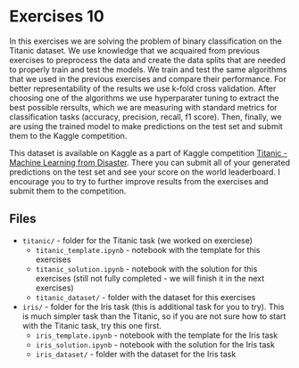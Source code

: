 # Exercises 10

In this exercises we are solving the problem of binary classification on the Titanic dataset. We use knowledge that we acquaired from previous exercises to preprocess the data and create the data splits that are needed to properly train and test the models. We train and test the same algorithms that we used in the previous exercises and compare their performance. For better representability of the results we use k-fold cross validation. After choosing one of the algorithms we use hyperparater tuning to extract the best possible rersults, which we are measuring with standard metrics for classification tasks (accuracy, precision, recall, f1 score). Then, finally, we are using the trained model to make predictions on the test set and submit them to the Kaggle competition.

This dataset is available on Kaggle as a part of Kaggle competition [Titanic - Machine Learning from Disaster](https://www.kaggle.com/c/titanic/overview). There you can submit all of your generated predictions on the test set and see your score on the world leaderboard. I encourage you to try to further improve results from the exercises and submit them to the competition.

## Files
- `titanic/` - folder for the Titanic task (we worked on exerciese)
    - `titanic_template.ipynb` - notebook with the template for this exercises
    - `titanic_solution.ipynb` - notebook with the solution for this exercises (still not fully completed - we will finish it in the next exercises)
    - `titanic_dataset/` - folder with the dataset for this exercises
- `iris/` - folder for the Iris task (this is additional task for you to try). This is much simpler task than the Titanic, so if you are not sure how to start with the Titanic task, try this one first.
    - `iris_template.ipynb` - notebook with the template for the Iris task
    - `iris_solution.ipynb` - notebook with the solution for the Iris task
    - `iris_dataset/` - folder with the dataset for the Iris task